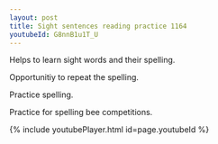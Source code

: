 ```yaml
---
layout: post
title: Sight sentences reading practice 1164
youtubeId: G8nnB1u1T_U
---
```

 
 
Helps to learn sight words and their spelling.

Opportunitiy to repeat the spelling. 

Practice spelling. 
 
Practice for spelling bee competitions. 
 
{% include youtubePlayer.html id=page.youtubeId %}
 
 
